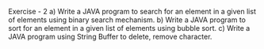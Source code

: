 Exercise - 2
a) Write a JAVA program to search for an element in a given list of elements using binary 
search mechanism.
b) Write a JAVA program to sort for an element in a given list of elements using bubble sort.
c) Write a JAVA program using String Buffer to delete, remove character. 
